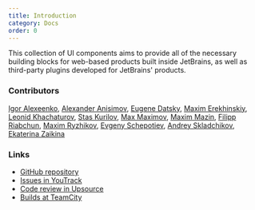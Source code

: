 ```yaml
---
title: Introduction
category: Docs
order: 0
---
```


This collection of UI components aims to provide all of the necessary building 
blocks for web-based products built inside JetBrains, as well as third-party 
plugins developed for JetBrains' products.

### Contributors

[Igor Alexeenko](https://github.com/o0), 
[Alexander Anisimov](https://github.com/anisimov74), 
[Eugene Datsky](https://github.com/princed), 
[Maxim Erekhinskiy](https://github.com/nightflash),
[Leonid Khachaturov](https://github.com/Leonya),
[Stas Kurilov](https://github.com/kisenka),
[Max Maximov](https://github.com/maxmaximov),
[Maxim Mazin](https://github.com/mazine),
[Filipp Riabchun](https://github.com/Hypnosphi),
[Maxim Ryzhikov](https://github.com/maksimr),
[Evgeny Schepotiev](https://github.com/zeckson),
[Andrey Skladchikov](https://github.com/huston007),
[Ekaterina Zaikina](https://github.com/katriyna) 

### Links

- [GitHub repository](https://github.com/JetBrains/ring-ui)
- [Issues in YouTrack](https://youtrack.jetbrains.com/issues/RG)
- [Code review in Upsource](https://upsource.jetbrains.com/ring-ui/view)
- [Builds at TeamCity](https://teamcity.jetbrains.com/project.html?projectId=JetBrainsUi_RingUi&tab=projectOverview)
